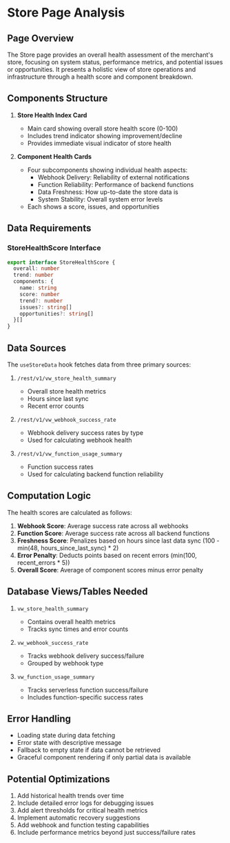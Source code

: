 # Store Page Analysis

## Page Overview

The Store page provides an overall health assessment of the merchant's store, focusing on system status, performance metrics, and potential issues or opportunities. It presents a holistic view of store operations and infrastructure through a health score and component breakdown.

## Components Structure

1. **Store Health Index Card**
   - Main card showing overall store health score (0-100)
   - Includes trend indicator showing improvement/decline
   - Provides immediate visual indicator of store health

2. **Component Health Cards**
   - Four subcomponents showing individual health aspects:
     - Webhook Delivery: Reliability of external notifications
     - Function Reliability: Performance of backend functions
     - Data Freshness: How up-to-date the store data is
     - System Stability: Overall system error levels
   - Each shows a score, issues, and opportunities

## Data Requirements

### StoreHealthScore Interface
```typescript
export interface StoreHealthScore {
  overall: number
  trend: number
  components: {
    name: string
    score: number
    trend?: number
    issues?: string[]
    opportunities?: string[]
  }[]
}
```

## Data Sources

The `useStoreData` hook fetches data from three primary sources:

1. `/rest/v1/vw_store_health_summary`
   - Overall store health metrics
   - Hours since last sync
   - Recent error counts

2. `/rest/v1/vw_webhook_success_rate`
   - Webhook delivery success rates by type
   - Used for calculating webhook health

3. `/rest/v1/vw_function_usage_summary`
   - Function success rates
   - Used for calculating backend function reliability

## Computation Logic

The health scores are calculated as follows:

1. **Webhook Score**: Average success rate across all webhooks
2. **Function Score**: Average success rate across all backend functions
3. **Freshness Score**: Penalizes based on hours since last data sync (100 - min(48, hours_since_last_sync) * 2)
4. **Error Penalty**: Deducts points based on recent errors (min(100, recent_errors * 5))
5. **Overall Score**: Average of component scores minus error penalty

## Database Views/Tables Needed

1. `vw_store_health_summary`
   - Contains overall health metrics
   - Tracks sync times and error counts

2. `vw_webhook_success_rate`
   - Tracks webhook delivery success/failure
   - Grouped by webhook type

3. `vw_function_usage_summary`
   - Tracks serverless function success/failure
   - Includes function-specific success rates

## Error Handling

- Loading state during data fetching
- Error state with descriptive message
- Fallback to empty state if data cannot be retrieved
- Graceful component rendering if only partial data is available

## Potential Optimizations

1. Add historical health trends over time
2. Include detailed error logs for debugging issues
3. Add alert thresholds for critical health metrics
4. Implement automatic recovery suggestions
5. Add webhook and function testing capabilities
6. Include performance metrics beyond just success/failure rates 